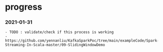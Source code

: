 # progress

### 2021-01-31
	- TODO : validate/check if this process is working
	- https://github.com/yennanliu/KafkaSparkPoc/tree/main/exampleCode/Spark-Streaming-In-Scala-master/09-SlidingWindowDemo